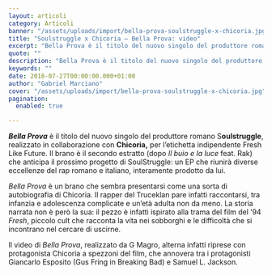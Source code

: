 ```yaml
---
layout: articoli
category: Articoli
banner: "/assets/uploads/import/bella-prova-soulstruggle-x-chicoria.jpg"
title: "Soulstruggle x Chicoria – Bella Prova: video"
excerpt: "Bella Prova è il titolo del nuovo singolo del produttore romano Soulstruggle, realizzato in collaborazione con Chicoria, per l’etichetta indipendente Fresh Like Future. Il brano è il secondo estratto (dopo Il buio e la luce feat. Rak) che anticipa il prossimo progetto di SoulStruggle: un EP che riunirà diverse eccellenze del rap romano e italiano, interamente [&hellip"
quote: ""
description: "Bella Prova è il titolo del nuovo singolo del produttore romano Soulstruggle, realizzato in collaborazione con Chicoria, per l’etichetta indipendente Fresh Like Future. Il brano è il secondo estratto (dopo Il buio e la luce feat. Rak) che anticipa il prossimo progetto di SoulStruggle: un EP che riunirà diverse eccellenze del rap romano e italiano, interamente [&hellip"
keywords: ""
date: 2018-07-27T00:00:00.000+01:00
author: "Gabriel Marciano"
cover: "/assets/uploads/import/bella-prova-soulstruggle-x-chicoria.jpg"
pagination:
  enabled: true

---
```


_**Bella Prova**_ è il titolo del nuovo singolo del produttore romano S**oulstruggle**, realizzato in collaborazione con **Chicoria,** per l’etichetta indipendente Fresh Like Future. Il brano è il secondo estratto (dopo _Il buio e la luce_ feat. Rak) che anticipa il prossimo progetto di SoulStruggle: un EP che riunirà diverse eccellenze del rap romano e italiano, interamente prodotto da lui.

_Bella Prova_ è un brano che sembra presentarsi come una sorta di autobiografia di Chicoria. Il rapper del Truceklan pare infatti raccontarsi, tra infanzia e adolescenza complicate e un’età adulta non da meno. La storia narrata non è però la sua: il pezzo è infatti ispirato alla trama del film del ’94 _Fresh_, piccolo cult che racconta la vita nei sobborghi e le difficoltà che si incontrano nel cercare di uscirne.

Il video di _Bella Prova_, realizzato da G Magro, alterna infatti riprese con protagonista Chicoria a spezzoni del film, che annovera tra i protagonisti Giancarlo Esposito (Gus Fring in Breaking Bad) e Samuel L. Jackson.